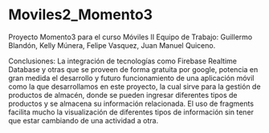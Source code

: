 # Moviles2_Momento3
Proyecto Momento3 para el curso Móviles II
Equipo de Trabajo: Guillermo Blandón, Kelly Múnera, Felipe Vasquez, Juan Manuel Quiceno.

Conclusiones:
La integración de tecnologías como Firebase Realtime Database y otras que se proveen de forma gratuita por google, potencia en gran medida el desarrollo y futuro funcionamiento
de una aplicación móvil como la que desarrollamos en este proyecto, la cual sirve para la gestión de productos de almacén, donde se pueden ingresar diferentes tipos de productos
y se almacena su información relacionada.
El uso de fragments facilita mucho la visualización de diferentes tipos de información sin tener que estar cambiando de una actividad a otra.
